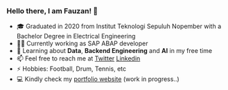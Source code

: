 ### Hello there, I am Fauzan! 👋

- :mortar_board: Graduated in 2020 from Institut Teknologi Sepuluh Nopember with a Bachelor Degree in Electrical Engineering
- :man_office_worker: Currently working as SAP ABAP developer
- 🌱 Learning about **Data**, **Backend Engineering** and **AI** in my free time
- 📫 Feel free to reach me at [Twitter](https://twitter.com/mpaujan21) [Linkedin](https://www.linkedin.com/in/muhffauzan21/)
- ⚡ Hobbies: Football, Drum, Tennis, etc
- :computer: Kindly check my [portfolio website](https://mpaujan21.github.io/) (work in progress..)
